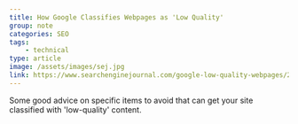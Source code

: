 ```yaml
---
title: How Google Classifies Webpages as 'Low Quality'
group: note
categories: SEO
tags:
    - technical
type: article
image: /assets/images/sej.jpg
link: https://www.searchenginejournal.com/google-low-quality-webpages/215835/
---
```

Some good advice on specific items to avoid that can get your site classified with 'low-quality' content.
